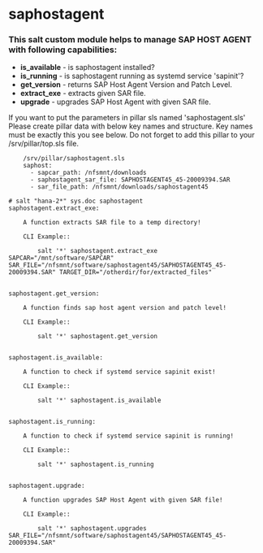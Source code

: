 # saphostagent
### This salt custom module helps to manage SAP HOST AGENT with following capabilities:
* __is_available__ - is saphostagent installed?
* __is_running__ - is saphostagent running as systemd service 'sapinit'?
* __get_version__ - returns SAP Host Agent Version and Patch Level.
* __extract_exe__ - extracts given SAR file.
* __upgrade__ - upgrades SAP Host Agent with given SAR file.

If you want to put the parameters in pillar sls named 'saphostagent.sls'
    Please create pillar data with below key names and structure. Key names must be exactly this you see below.
    Do not forget to add this pillar to your /srv/pillar/top.sls file.
```
    /srv/pillar/saphostagent.sls
    saphost:
      - sapcar_path: /nfsmnt/downloads
      - saphostagent_sar_file: SAPHOSTAGENT45_45-20009394.SAR
      - sar_file_path: /nfsmnt/downloads/saphostagent45
```

```
# salt "hana-2*" sys.doc saphostagent 
saphostagent.extract_exe:

    A function extracts SAR file to a temp directory!

    CLI Example::

        salt '*' saphostagent.extract_exe SAPCAR="/mnt/software/SAPCAR" SAR_FILE="/nfsmnt/software/saphostagent45/SAPHOSTAGENT45_45-20009394.SAR" TARGET_DIR="/otherdir/for/extracted_files"
    

saphostagent.get_version:

    A function finds sap host agent version and patch level!

    CLI Example::

        salt '*' saphostagent.get_version
    

saphostagent.is_available:

    A function to check if systemd service sapinit exist!

    CLI Example::

        salt '*' saphostagent.is_available
    

saphostagent.is_running:

    A function to check if systemd service sapinit is running!

    CLI Example::

        salt '*' saphostagent.is_running
    

saphostagent.upgrade:

    A function upgrades SAP Host Agent with given SAR file!

    CLI Example::

        salt '*' saphostagent.upgrades SAR_FILE="/nfsmnt/software/saphostagent45/SAPHOSTAGENT45_45-20009394.SAR"
```
